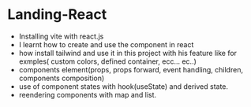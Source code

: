 # Landing-React

- Installing vite with react.js
- I learnt how to create and use the component in react
-  how install tailwind and use it in this project with his feature like for exmples( custom colors, defined container, ecc... ec..)
- components element(props, props forward, event handling, children, components composition)
- use of component states with hook(useState) and derived state.
- reendering components with map and list.